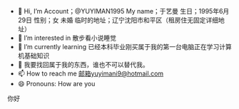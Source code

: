 - 👋 Hi, I’m Account；@YUYIMAN1995 My name；于艺曼 生日；1995年6月29日 性别；女 未婚 临时的地址；辽宁沈阳市和平区（租房住无固定详细地址）
- 👀 I’m interested in 散步看小说睡觉 
- 🌱 I’m currently learning 已经本科毕业刚买属于我的第一台电脑正在学习计算机基础知识
- 💞️ 我要找回属于我的东西，谁也不可以替代我。
- 📫 How to reach me 邮箱yuyimani9@hotmail.com 
- 😄 Pronouns: How are you 
  





















你好 
